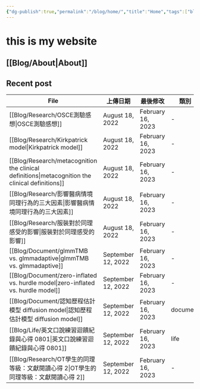 ```yaml
---
{"dg-publish":true,"permalink":"/blog/home/","title":"Home","tags":["blog","gardenEntry","gardenEntry","gardenEntry","gardenEntry"]}
---
```



# this is my website


## [[Blog/About\|About]]


## Recent post

| File                                                                                                | 上傳日期               | 最後修改              | 類別       |
| --------------------------------------------------------------------------------------------------- | ------------------ | ----------------- | -------- |
| [[Blog/Research/OSCE測驗感想\|OSCE測驗感想]]                                                             | August 18, 2022    | February 16, 2023 | \-       |
| [[Blog/Research/Kirkpatrick model\|Kirkpatrick model]]                                           | August 18, 2022    | February 16, 2023 | \-       |
| [[Blog/Research/metacognition the clinical definitions\|metacognition the clinical definitions]] | August 18, 2022    | February 16, 2023 | \-       |
| [[Blog/Research/影響醫病情境同理行為的三大因素\|影響醫病情境同理行為的三大因素]]                                               | August 18, 2022    | February 16, 2023 | \-       |
| [[Blog/Research/服裝對於同理感受的影響\|服裝對於同理感受的影響]]                                                       | August 18, 2022    | February 16, 2023 | \-       |
| [[Blog/Document/glmmTMB vs. glmmadaptive\|glmmTMB vs. glmmadaptive]]                             | September 12, 2022 | February 16, 2023 | \-       |
| [[Blog/Document/zero-inflated vs. hurdle model\|zero-inflated vs. hurdle model]]                 | September 12, 2022 | February 16, 2023 | \-       |
| [[Blog/Document/認知歷程估計模型 diffusion model\|認知歷程估計模型 diffusion model]]                             | September 12, 2022 | February 16, 2023 | document |
| [[Blog/Life/英文口說練習迴饋紀錄與心得 0801\|英文口說練習迴饋紀錄與心得 0801]]                                             | September 12, 2022 | February 16, 2023 | life     |
| [[Blog/Research/OT學生的同理等級：文獻閱讀心得 2\|OT學生的同理等級：文獻閱讀心得 2]]                                         | September 12, 2022 | February 16, 2023 | \-       |


